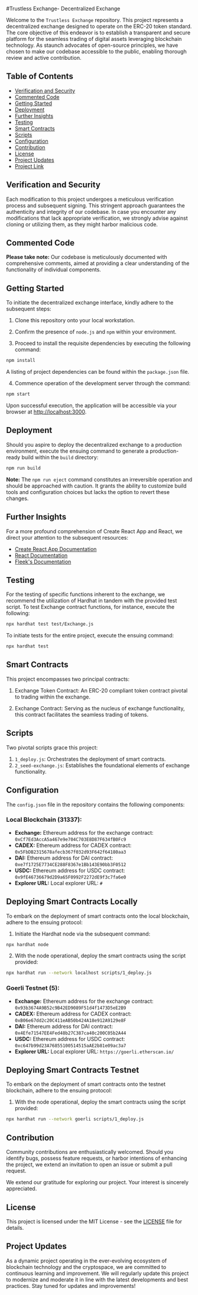 #Trustless Exchange- Decentralized Exchange

Welcome to the `Trustless Exchange` repository. This project represents a decentralized exchange designed to operate on the ERC-20 token standard. The core objective of this endeavor is to establish a transparent and secure platform for the seamless trading of digital assets leveraging blockchain technology. As staunch advocates of open-source principles, we have chosen to make our codebase accessible to the public, enabling thorough review and active contribution.

## Table of Contents
- [Verification and Security](#verification-and-security)
- [Commented Code](#commented-code)
- [Getting Started](#getting-started)
- [Deployment](#deployment)
- [Further Insights](#further-insights)
- [Testing](#testing)
- [Smart Contracts](#smart-contracts)
- [Scripts](#scripts)
- [Configuration](#configuration)
- [Contribution](#contribution)
- [License](#license)
- [Project Updates](#project-updates)
- [Project Link](#project-link)


## Verification and Security

Each modification to this project undergoes a meticulous verification process and subsequent signing. This stringent approach guarantees the authenticity and integrity of our codebase. In case you encounter any modifications that lack appropriate verification, we strongly advise against cloning or utilizing them, as they might harbor malicious code.

## Commented Code

**Please take note:** Our codebase is meticulously documented with comprehensive comments, aimed at providing a clear understanding of the functionality of individual components.

## Getting Started

To initiate the decentralized exchange interface, kindly adhere to the subsequent steps:

1. Clone this repository onto your local workstation.

2. Confirm the presence of `node.js` and `npm` within your environment.

3. Proceed to install the requisite dependencies by executing the following command:

```bash
npm install
```

A listing of project dependencies can be found within the `package.json` file.

4. Commence operation of the development server through the command:

```bash
npm start
```

Upon successful execution, the application will be accessible via your browser at [http://localhost:3000](http://localhost:3000).

## Deployment

Should you aspire to deploy the decentralized exchange to a production environment, execute the ensuing command to generate a production-ready build within the `build` directory:

```bash
npm run build
```

**Note:** The `npm run eject` command constitutes an irreversible operation and should be approached with caution. It grants the ability to customize build tools and configuration choices but lacks the option to revert these changes.

## Further Insights

For a more profound comprehension of Create React App and React, we direct your attention to the subsequent resources:

- [Create React App Documentation](https://facebook.github.io/create-react-app/docs/getting-started)
- [React Documentation](https://reactjs.org/)
- [Fleek's Documentation](https://docs.fleek.co/)

## Testing

For the testing of specific functions inherent to the exchange, we recommend the utilization of Hardhat in tandem with the provided test script. To test Exchange contract functions, for instance, execute the following:

```bash
npx hardhat test test/Exchange.js
```

To initiate tests for the entire project, execute the ensuing command:

```bash
npx hardhat test
```

## Smart Contracts

This project encompasses two principal contracts:

1. Exchange Token Contract: An ERC-20 compliant token contract pivotal to trading within the exchange.

2. Exchange Contract: Serving as the nucleus of exchange functionality, this contract facilitates the seamless trading of tokens.

## Scripts

Two pivotal scripts grace this project:

1. `1_deploy.js`: Orchestrates the deployment of smart contracts.
2. `2_seed-exchange.js`: Establishes the foundational elements of exchange functionality.

## Configuration

The `config.json` file in the repository contains the following components:

### Local Blockchain (31337):

- **Exchange:** Ethereum address for the exchange contract: `0xCf7Ed3AccA5a467e9e704C703E8D87F634fB0Fc9`
- **CADEX:** Ethereum address for CADEX contract: `0x5FbDB2315678afecb367f032d93F642f64180aa3`
- **DAI:** Ethereum address for DAI contract: `0xe7f1725E7734CE288F8367e1Bb143E90bb3F0512`
- **USDC:** Ethereum address for USDC contract: `0x9fE46736679d2D9a65F0992F2272dE9f3c7fa6e0`
- **Explorer URL:** Local explorer URL: `#`

## Deploying Smart Contracts Locally

To embark on the deployment of smart contracts onto the local blockchain, adhere to the ensuing protocol:

1. Initiate the Hardhat node via the subsequent command:

```bash
npx hardhat node
```

2. With the node operational, deploy the smart contracts using the script provided:

```bash
npx hardhat run --network localhost scripts/1_deploy.js
```

### Goerli Testnet (5):

- **Exchange:** Ethereum address for the exchange contract: `0x93b3674A9B52c9B42ED9089F51d4f1473D5eE2B9`
- **CADEX:** Ethereum address for CADEX contract: `0xB06e67dd2c20C411eAB50b424A18e912A9129e8F`
- **DAI:** Ethereum address for DAI contract: `0x4Efe71547EE4Fed48b27C387ca40c200C05b2A44`
- **USDC:** Ethereum address for USDC contract: `0xc647b99d23A76855100514515aAE2b81e09ac3a7`
- **Explorer URL:** Local explorer URL: `https://goerli.etherscan.io/`

## Deploying Smart Contracts Testnet

To embark on the deployment of smart contracts onto the testnet blockchain, adhere to the ensuing protocol:

1. With the node operational, deploy the smart contracts using the script provided:

```bash
npx hardhat run --network goerli scripts/1_deploy.js
```

## Contribution

Community contributions are enthusiastically welcomed. Should you identify bugs, possess feature requests, or harbor intentions of enhancing the project, we extend an invitation to open an issue or submit a pull request.

We extend our gratitude for exploring our project. Your interest is sincerely appreciated.

## License

This project is licensed under the MIT License - see the [LICENSE](LICENSE) file for details.

## Project Updates

As a dynamic project operating in the ever-evolving ecosystem of blockchain technology and the cryptospace, we are committed to continuous learning and improvement. We will regularly update this project to modernize and moderate it in line with the latest developments and best practices. Stay tuned for updates and improvements!